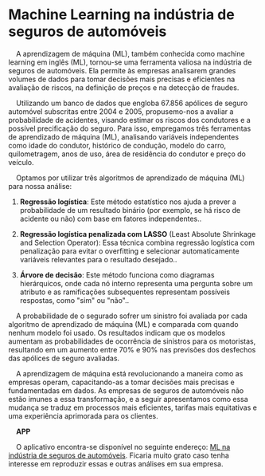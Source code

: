 
# Machine Learning na indústria de seguros de automóveis

<!-- badges: start -->
<!-- badges: end -->

<p align="justify"> 
  
&nbsp;&nbsp;&nbsp;
A aprendizagem de máquina (ML), também conhecida como machine learning em inglês (ML), tornou-se uma ferramenta valiosa na indústria de seguros de automóveis. Ela permite às empresas analisarem grandes volumes de dados para tomar decisões mais precisas e eficientes na avaliação de riscos, na definição de preços e na detecção de fraudes.

&nbsp;&nbsp;&nbsp;
Utilizando um banco de dados que engloba 67.856 apólices de seguro automóvel subscritas entre 2004 e 2005, propusemo-nos a avaliar a probabilidade de acidentes, visando estimar os riscos dos condutores e a possível precificação do seguro. Para isso, empregamos três ferramentas de aprendizado de máquina (ML), analisando variáveis independentes como idade do condutor, histórico de condução, modelo do carro, quilometragem, anos de uso, área de residência do condutor e preço do veículo.

&nbsp;&nbsp;&nbsp;
Optamos por utilizar três algoritmos de aprendizado de máquina (ML) para nossa análise: 

  1. **Regressão logística**: Este método estatístico nos ajuda a prever a probabilidade de um resultado binário (por exemplo, se há risco de acidente ou não) com base em fatores independentes..

  2. **Regressão logística penalizada com LASSO** (Least Absolute Shrinkage and Selection Operator): Essa técnica combina regressão logística com penalização para evitar o overfitting e selecionar automaticamente variáveis relevantes para o resultado desejado..

  3. **Árvore de decisão**: Este método funciona como diagramas hierárquicos, onde cada nó interno representa uma pergunta sobre um atributo e as ramificações subsequentes representam possíveis respostas, como "sim" ou "não"..


&nbsp;&nbsp;&nbsp;
A probabilidade de o segurado sofrer um sinistro foi avaliada por cada algoritmo de aprendizado de máquina (ML) e comparada com quando nenhum modelo foi usado. Os resultados indicam que os modelos aumentam as probabilidades de ocorrência de sinistros para os motoristas, resultando em um aumento entre 70% e 90% nas previsões dos desfechos das apólices de seguro avaliadas.

&nbsp;&nbsp;&nbsp;
A aprendizagem de máquina está revolucionando a maneira como as empresas operam, capacitando-as a tomar decisões mais precisas e fundamentadas em dados. As empresas de seguros de automóveis não estão imunes a essa transformação, e a seguir apresentamos como essa mudança se traduz em processos mais eficientes, tarifas mais equitativas e uma experiência aprimorada para os clientes.

&nbsp;&nbsp;&nbsp;
**APP**

&nbsp;&nbsp;&nbsp;
O aplicativo encontra-se disponível no seguinte endereço: [ML na indústria de seguros de automóveis](https://junier-marrero-guti.shinyapps.io/InsuranceCar/). Ficaria muito grato caso tenha interesse em reproduzir essas e outras análises em sua empresa.
</p>


